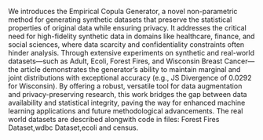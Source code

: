 We introduces the Empirical Copula Generator, a novel non-parametric method for generating synthetic datasets that preserve the statistical properties of original data while ensuring privacy. It addresses the critical need for high-fidelity synthetic data in domains like healthcare, finance, and social sciences, where data scarcity and confidentiality constraints often hinder analysis. Through extensive experiments on synthetic and real-world datasets—such as Adult, Ecoli, Forest Fires, and Wisconsin Breast Cancer—the article demonstrates the generator’s ability to maintain marginal and joint distributions with exceptional accuracy (e.g., JS Divergence of 0.0292 for Wisconsin). By offering a robust, versatile tool for data augmentation and privacy-preserving research, this work bridges the gap between data availability and statistical integrity, paving the way for enhanced machine learning applications and future methodological advancements.
The real world datasets are described alongwith code in files: Forest Fires Dataset,wdbc Dataset,ecoli and census.

